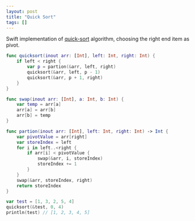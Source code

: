 ```yaml
---
layout: post
title: "Quick Sort"
tags: []
---
```


Swift implementation of [quick-sort](http://en.wikipedia.org/wiki/Quicksort)
algorithm, choosing the right end item as pivot.

```swift
func quicksort(inout arr: [Int], left: Int, right: Int) {
	if left < right {
		var p = partion(&arr, left, right)
		quicksort(&arr, left, p - 1)
		quicksort(&arr, p + 1, right)
	}
}

func swap(inout arr: [Int], a: Int, b: Int) {
	var temp = arr[a]
	arr[a] = arr[b]
	arr[b] = temp
}

func partion(inout arr: [Int], left: Int, right: Int) -> Int {
	var pivotValue = arr[right]
	var storeIndex = left
	for i in left..<right {
		if arr[i] < pivotValue {
			swap(&arr, i, storeIndex)
			storeIndex += 1
		}
	}
	swap(&arr, storeIndex, right)
	return storeIndex
}

var test = [1, 3, 2, 5, 4]
quicksort(&test, 0, 4)
println(test) // [1, 2, 3, 4, 5]
```
